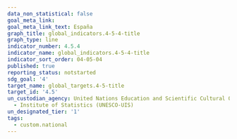 ```yaml
---
data_non_statistical: false
goal_meta_link: 
goal_meta_link_text: España
graph_title: global_indicators.4-5-4-title
graph_type: line
indicator_number: 4.5.4
indicator_name: global_indicators.4-5-4-title
indicator_sort_order: 04-05-04
published: true
reporting_status: notstarted
sdg_goal: '4'
target_name: global_targets.4-5-title
target_id: '4.5'
un_custodian_agency: United Nations Education and Scientific Cultural Organisation
  - Institute of Statistics (UNESCO-UIS)
un_designated_tier: '1'
tags:
  - custom.national
---
```

